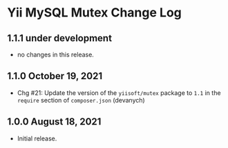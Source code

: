 # Yii MySQL Mutex Change Log


## 1.1.1 under development

- no changes in this release.

## 1.1.0 October 19, 2021

- Chg #21: Update the version of the `yiisoft/mutex` package to `1.1` in the `require` section of `composer.json` (devanych)

## 1.0.0 August 18, 2021

- Initial release.
